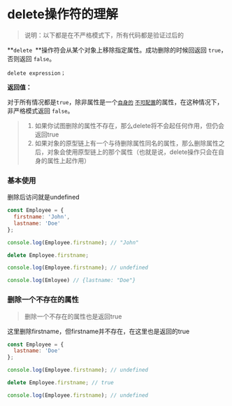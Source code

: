 # delete操作符的理解

> 说明：以下都是在不严格模式下，所有代码都是验证过后的

**`delete `**操作符会从某个对象上移除指定属性。成功删除的时候回返回 `true`，否则返回 `false`。

```
delete expression；
```

**返回值：**

对于所有情况都是`true`，除非属性是一个[`自身的`](https://developer.mozilla.org/zh-CN/docs/Web/JavaScript/Reference/Global_Objects/Object/hasOwnProperty) [`不可配置`](https://developer.mozilla.org/zh-CN/docs/Web/JavaScript/Reference/Errors/Cant_delete)的属性，在这种情况下，非严格模式返回 `false`。

> 1. 如果你试图删除的属性不存在，那么delete将不会起任何作用，但仍会返回true
> 2. 如果对象的原型链上有一个与待删除属性同名的属性，那么删除属性之后，对象会使用原型链上的那个属性（也就是说，delete操作只会在自身的属性上起作用）

### 基本使用

删除后访问就是undefined

```js
const Employee = {
  firstname: 'John',
  lastname: 'Doe'
};

console.log(Employee.firstname); // "John"

delete Employee.firstname;

console.log(Employee.firstname); // undefined

console.log(Emloyee) // {lastname: "Doe"}

```



### 删除一个不存在的属性

> 删除一个不存在的属性也是返回true

这里删除firstname，但firstname并不存在，在这里也是返回的true

```js
const Employee = {
  lastname: 'Doe'
};

console.log(Employee.firstname); // undefined

delete Employee.firstname; // true

console.log(Employee.firstname); // undefined

```



